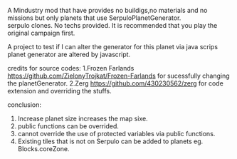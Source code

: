 A Mindustry mod that have provides no buildigs,no materials and no missions but only planets that use SerpuloPlanetGenerator.  
serpulo clones. No techs provided. It is recommended that you play the original campaign first. 

A project to test if I can alter the generator for this planet via java scrips  
planet generator are altered by javascript. 

credits for source codes: 
1.Frozen Farlands https://github.com/ZielonyTrojkat/Frozen-Farlands for sucessfully changing the planetGenerator.
2.Zerg https://github.com/430230562/zerg for code extension and overriding the stuffs. 

conclusion:
1. Increase planet size increases the map sixe. 
2. public functions can be overrided. 
3. cannot override the use of protected variables via public functions.  
4. Existing tiles that is not on Serpulo can be added to planets eg. Blocks.coreZone. 
